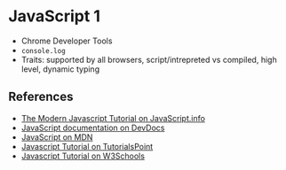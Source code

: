 # JavaScript 1

* Chrome Developer Tools
* `console.log`
* Traits: supported by all browsers, script/intrepreted vs compiled, high level, dynamic typing

## References

* [The Modern Javascript Tutorial on JavaScript.info](https://javascript.info)
* [JavaScript documentation on DevDocs](http://devdocs.io/javascript)
* [JavaScript on MDN](https://developer.mozilla.org/bm/docs/Web/JavaScript)
* [Javascript Tutorial on TutorialsPoint](https://www.tutorialspoint.com/javascript/index.htm)
* [Javascript Tutorial on W3Schools](https://www.w3schools.com/js/default.asp)
